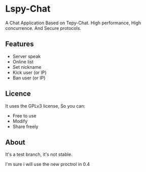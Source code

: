 # Lspy-Chat
A Chat Application Based on Tepy-Chat. High performance, High concurrence. And Secure protocols.

## Features

+ Server speak
+ Online list
+ Set nickname
+ Kick user (or IP)
+ Ban user (or IP)

## Licence

It uses the GPLv3 license, So you can:

+ Free to use
+ Modify
+ Share freely

## About

It's a test branch, it's not stable.

I'm sure i will use the new proctrol in 0.4